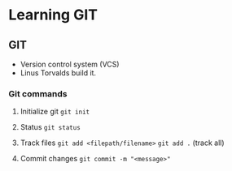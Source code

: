 # Learning GIT

## GIT

- Version control system (VCS)
- Linus Torvalds build it.

### Git commands

1. Initialize git
`git init`

2. Status
`git status`

3. Track files
`git add <filepath/filename>`
`git add .` (track all)

4. Commit changes
`git commit -m "<message>"`

